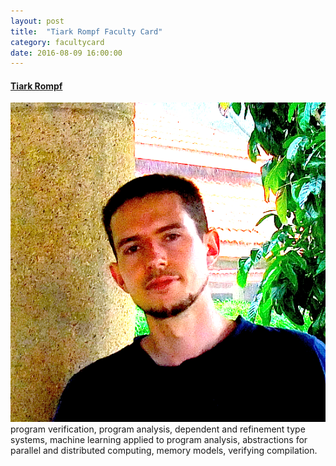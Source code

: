 ```yaml
---
layout: post
title:  "Tiark Rompf Faculty Card"
category: facultycard
date: 2016-08-09 16:00:00
---
```


#### [Tiark Rompf](https://tiarkrompf.github.io/) ####

![Tiark Rompf](assets/tiark.png)
program verification,
program analysis,
dependent and refinement type systems,
machine learning applied to program analysis,
abstractions for parallel and distributed computing,
memory models,
verifying compilation.
